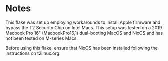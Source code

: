 # Notes

This flake was set up employing workarounds to install Apple firmware and bypass the T2 Security Chip on Intel Macs.
This setup was tested on a 2019 Macbook Pro 16" (MacbookPro16,1) dual-booting MacOS and NixOS and has not been tested on M-series Macs.

Before using this flake, ensure that NixOS has been installed following the instructions on t2linux.org.
